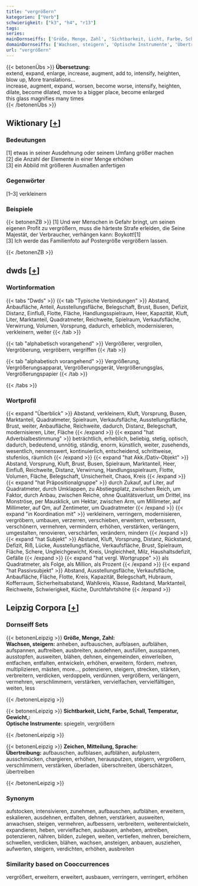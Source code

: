 ```yaml
---
title: "vergrößern"
kategorien: ["Verb"]
schwierigkeit: ["k3", "h4", "r13"]
tags:
series:
mainDornseiffs: ['Größe, Menge, Zahl', 'Sichtbarkeit, Licht, Farbe, Schall, Temperatur, Gewicht,', 'Zeichen, Mitteilung, Sprache']
domainDornseiffs: ['Wachsen, steigern', 'Optische Instrumente', 'Übertreibung']
url: "vergrößern"
---
```


{{< betonenÜbs >}}
**Übersetzung:**  
extend, expand, enlarge, increase, augment, add to, intensify, heighten, blow up, More translations...  
increase, augment, expand, worsen, become worse, intensify, heighten, dilate, become dilated, move to a bigger place, become enlarged  
this glass magnifies many times  
{{< /betonenÜbs >}}

## Wiktionary [[+](https://de.wiktionary.org/wiki/vergrößern)]

### Bedeutungen
[1] etwas in seiner Ausdehnung oder seinem Umfang größer machen  
[2] die Anzahl der Elemente in einer Menge erhöhen  
[3] ein Abbild mit größeren Ausmaßen anfertigen  

### Gegenwörter
[1–3] verkleinern  

### Beispiele
{{< betonenZB >}}
[1] Und wer Menschen in Gefahr bringt, um seinen eigenen Profit zu vergrößern, muss die härteste Strafe erleiden, die Seine Majestät, der Verbraucher, verhängen kann: Boykott![1]  
[3] Ich werde das Familienfoto auf Postergröße vergrößern lassen.  

{{< /betonenZB >}}


## dwds [[+](https://www.dwds.de/wb/vergrößern)]

### Wortinformation
{{< tabs "Dwds" >}}
{{< tab "Typische Verbindungen" >}}
Abstand, Anbaufläche, Anteil, Ausstellungsfläche, Belegschaft, Brust, Busen, Defizit, Distanz, Einfluß, Flotte, Fläche, Handlungsspielraum, Heer, Kapazität, Kluft, Liter, Marktanteil, Quadratmeter, Reichweite, Spielraum, Verkaufsfläche, Verwirrung, Volumen, Vorsprung, dadurch, erheblich, modernisieren, verkleinern, weiter
{{< /tab >}}

{{< tab "alphabetisch vorangehend" >}}
Vergrößerer, vergrollen, Vergröberung, vergröbern, vergriffen
{{< /tab >}}

{{< tab "alphabetisch vorangehend" >}}
Vergrößerung, Vergrößerungsapparat, Vergrößerungsgerät, Vergrößerungsglas, Vergrößerungspapier
{{< /tab >}}

{{< /tabs >}}

### Wortprofil
{{< expand "Überblick" >}} Abstand, verkleinern, Kluft, Vorsprung, Busen, Marktanteil, Quadratmeter, Spielraum, Verkaufsfläche, Ausstellungsfläche, Brust, weiter, Anbaufläche, Reichweite, dadurch, Distanz, Belegschaft, modernisieren, Liter, Fläche {{< /expand >}}
{{< expand "hat Adverbialbestimmung" >}} beträchtlich, erheblich, beliebig, stetig, optisch, dadurch, bedeutend, unnötig, ständig, enorm, künstlich, weiter, zusehends, wesentlich, nennenswert, kontinuierlich, entscheidend, schrittweise, stufenlos, räumlich {{< /expand >}}
{{< expand "hat Akk./Dativ-Objekt" >}} Abstand, Vorsprung, Kluft, Brust, Busen, Spielraum, Marktanteil, Heer, Einfluß, Reichweite, Distanz, Verwirrung, Handlungsspielraum, Flotte, Volumen, Fläche, Belegschaft, Unsicherheit, Chaos, Kreis {{< /expand >}}
{{< expand "hat Präpositionalgruppe" >}} durch Zukauf, auf Liter, auf Quadratmeter, durch Umklappen, zu Abstiegsplatz, zwischen Reich, um Faktor, durch Anbau, zwischen Reiche, ohne Qualitätsverlust, um Drittel, ins Monströse, per Mausklick, um Hektar, zwischen Arm, um Millimeter, auf Millimeter, auf Qm, auf Zentimeter, um Quadratmeter {{< /expand >}}
{{< expand "in Koordination mit" >}} verkleinern, verringern, modernisieren, vergröbern, umbauen, verzerren, verschieben, erweitern, verbessern, verschönern, vermehren, vermindern, erhöhen, verstärken, verlängern, umgestalten, renovieren, verschärfen, verändern, mindern {{< /expand >}}
{{< expand "hat Subjekt" >}} Abstand, Kluft, Vorsprung, Distanz, Rückstand, Defizit, Riß, Lücke, Ausstellungsfläche, Verkaufsfläche, Brust, Spielraum, Fläche, Schere, Ungleichgewicht, Kreis, Ungleichheit, Milz, Haushaltsdefizit, Gefälle {{< /expand >}}
{{< expand "hat vergl. Wortgruppe" >}} als Quadratmeter, als Folge, als Million, als Prozent {{< /expand >}}
{{< expand "hat Passivsubjekt" >}} Abstand, Ausstellungsfläche, Verkaufsfläche, Anbaufläche, Fläche, Flotte, Kreis, Kapazität, Belegschaft, Hubraum, Kofferraum, Sicherheitsabstand, Wahlkreis, Klasse, Radstand, Marktanteil, Reichweite, Schwierigkeit, Küche, Durchfahrtshöhe {{< /expand >}}

## Leipzig Corpora [[+](https://corpora.uni-leipzig.de/en/res?word=vergrößern&corpusId=deu_newscrawl-public_2018)]

### Dornseiff Sets
{{< betonenLeipzig >}}
**Größe, Menge, Zahl:**  
**Wachsen, steigern:** anheben, aufbauschen, aufblasen, aufblähen, aufspannen, auftreiben, ausbreiten, ausdehnen, ausfüllen, ausspannen, ausstopfen, ausweiten, blähen, dehnen, eingemeinden, einverleiben, entfachen, entfalten, entwickeln, erhöhen, erweitern, fördern, mehren, multiplizieren, mästen, more..., potenzieren, steigern, strecken, stärken, verbreitern, verdicken, verdoppeln, verdünnen, vergrößern, verlängern, vermehren, verschlimmern, verstärken, vervielfachen, vervielfältigen, weiten, less  

{{< /betonenLeipzig >}}


{{< betonenLeipzig >}}
**Sichtbarkeit, Licht, Farbe, Schall, Temperatur, Gewicht,:**  
**Optische Instrumente:** spiegeln, vergrößern  

{{< /betonenLeipzig >}}


{{< betonenLeipzig >}}
**Zeichen, Mitteilung, Sprache:**  
**Übertreibung:** aufbauschen, aufblasen, aufblähen, aufplustern, ausschmücken, chargieren, erhöhen, herausputzen, steigern, vergrößern, verschlimmern, verstärken, überladen, überschreiten, überschätzen, übertreiben  

{{< /betonenLeipzig >}}

### Synonym
aufstocken, intensivieren, zunehmen, aufbauschen, aufblähen, erweitern, eskalieren, ausdehnen, entfalten, dehnen, verstärken, ausweiten, anwachsen, steigen, vermehren, aufbessern, verbreitern, weiterentwickeln, expandieren, heben, vervielfachen, ausbauen, anheben, antreiben, potenzieren, nähren, bilden, zulegen, weiten, vertiefen, mehren, bereichern, schwellen, verdicken, blähen, wachsen, ansteigen, anbauen, ausziehen, aufwerten, steigern, verdichten, erhöhen, ausbreiten


### Similarity based on Cooccurrences
vergrößert, erweitern, erweitert, ausbauen, verringern, verringert, erhöhen


